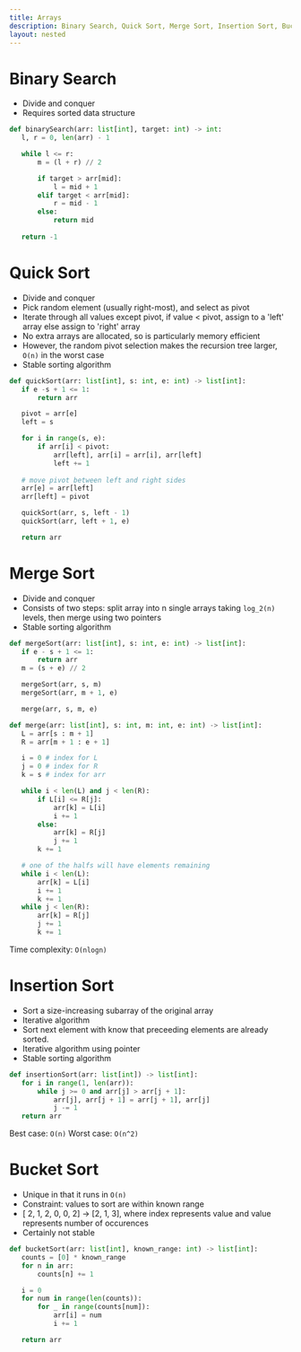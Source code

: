 ```yaml
---
title: Arrays
description: Binary Search, Quick Sort, Merge Sort, Insertion Sort, Bucket Sort
layout: nested
---
```


# Binary Search

 - Divide and conquer
 - Requires sorted data structure

 ```python
def binarySearch(arr: list[int], target: int) -> int:
    l, r = 0, len(arr) - 1

    while l <= r:
        m = (l + r) // 2

        if target > arr[mid]:
            l = mid + 1
        elif target < arr[mid]:
            r = mid - 1
        else:
            return mid
    
    return -1
 ```


# Quick Sort

 - Divide and conquer
 - Pick random element (usually right-most), and select as pivot
 - Iterate through all values except pivot, if value < pivot, assign to a 'left' array else assign to 'right' array
 - No extra arrays are allocated, so is particularly memory efficient
 - However, the random pivot selection makes the recursion tree larger, `O(n)` in the worst case
 - Stable sorting algorithm

 ```python
def quickSort(arr: list[int], s: int, e: int) -> list[int]:
    if e -s + 1 <= 1:
        return arr

    pivot = arr[e]
    left = s

    for i in range(s, e):
        if arr[i] < pivot:
            arr[left], arr[i] = arr[i], arr[left]
            left += 1
    
    # move pivot between left and right sides
    arr[e] = arr[left]
    arr[left] = pivot

    quickSort(arr, s, left - 1)
    quickSort(arr, left + 1, e)

    return arr
 ```

# Merge Sort

 - Divide and conquer
 - Consists of two steps: split array into n single arrays taking `log_2(n)` levels, then merge using two pointers
 - Stable sorting algorithm

 ```python
def mergeSort(arr: list[int], s: int, e: int) -> list[int]:
    if e - s + 1 <= 1:
        return arr
    m = (s + e) // 2

    mergeSort(arr, s, m)
    mergeSort(arr, m + 1, e)

    merge(arr, s, m, e)

def merge(arr: list[int], s: int, m: int, e: int) -> list[int]:
    L = arr[s : m + 1]
    R = arr[m + 1 : e + 1]

    i = 0 # index for L
    j = 0 # index for R
    k = s # index for arr

    while i < len(L) and j < len(R):
        if L[i] <= R[j]:
            arr[k] = L[i]
            i += 1
        else:
            arr[k] = R[j]
            j += 1
        k += 1

    # one of the halfs will have elements remaining
    while i < len(L):
        arr[k] = L[i]
        i += 1
        k += 1
    while j < len(R):
        arr[k] = R[j]
        j += 1
        k += 1
 ```

Time complexity: `O(nlogn)`



# Insertion Sort

 - Sort a size-increasing subarray of the original array
 - Iterative algorithm
 - Sort next element with know that preceeding elements are already sorted.
 - Iterative algorithm using pointer
 - Stable sorting algorithm

 ```python
 def insertionSort(arr: list[int]) -> list[int]:
    for i in range(1, len(arr)):
        while j >= 0 and arr[j] > arr[j + 1]:
            arr[j], arr[j + 1] = arr[j + 1], arr[j]
            j -= 1
    return arr
 ```

Best case: `O(n)`
Worst case: `O(n^2)`


# Bucket Sort

 - Unique in that it runs in `O(n)`
 - Constraint: values to sort are within known range
 - [ 2, 1, 2, 0, 0, 2] -> [2, 1, 3], where index represents value and value represents number of occurences
 - Certainly not stable

 ```python
def bucketSort(arr: list[int], known_range: int) -> list[int]:
    counts = [0] * known_range
    for n in arr:
        counts[n] += 1

    i = 0
    for num in range(len(counts)):
        for _ in range(counts[num]):
            arr[i] = num
            i += 1

    return arr
 ```


